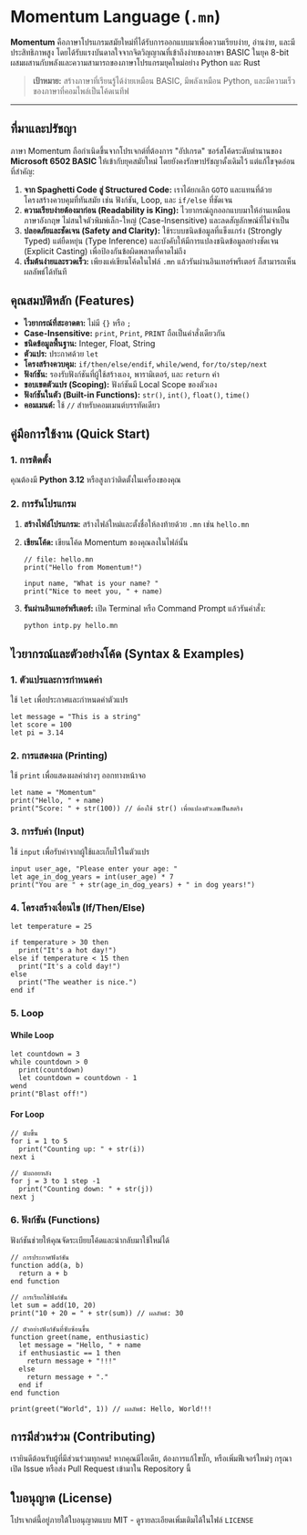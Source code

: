 
# Momentum Language (`.mn`)



**Momentum** คือภาษาโปรแกรมสมัยใหม่ที่ได้รับการออกแบบมาเพื่อความเรียบง่าย, อ่านง่าย, และมีประสิทธิภาพสูง โดยได้รับแรงบันดาลใจจากจิตวิญญาณที่เข้าถึงง่ายของภาษา BASIC ในยุค 8-bit ผสมผสานกับพลังและความสามารถของภาษาโปรแกรมยุคใหม่อย่าง Python และ Rust

> **เป้าหมาย:** สร้างภาษาที่เรียนรู้ได้ง่ายเหมือน BASIC, มีพลังเหมือน Python, และมีความเร็วของภาษาที่คอมไพล์เป็นโค้ดเนทีฟ

---

## ที่มาและปรัชญา

ภาษา Momentum ถือกำเนิดขึ้นจากโปรเจกต์ที่ต้องการ "อัปเกรด" ซอร์สโค้ดระดับตำนานของ **Microsoft 6502 BASIC** ให้เข้ากับยุคสมัยใหม่ โดยยังคงรักษาปรัชญาดั้งเดิมไว้ แต่แก้ไขจุดอ่อนที่สำคัญ:

1.  **จาก Spaghetti Code สู่ Structured Code:** เราได้ยกเลิก `GOTO` และแทนที่ด้วยโครงสร้างควบคุมที่ทันสมัย เช่น ฟังก์ชัน, Loop, และ `if/else` ที่ชัดเจน
2.  **ความเรียบง่ายต้องมาก่อน (Readability is King):** ไวยากรณ์ถูกออกแบบมาให้อ่านเหมือนภาษาอังกฤษ ไม่สนใจตัวพิมพ์เล็ก-ใหญ่ (Case-Insensitive) และลดสัญลักษณ์ที่ไม่จำเป็น
3.  **ปลอดภัยและชัดเจน (Safety and Clarity):** ใช้ระบบชนิดข้อมูลที่แข็งแกร่ง (Strongly Typed) แต่ยืดหยุ่น (Type Inference) และบังคับให้มีการแปลงชนิดข้อมูลอย่างชัดเจน (Explicit Casting) เพื่อป้องกันข้อผิดพลาดที่คาดไม่ถึง
4.  **เริ่มต้นง่ายและรวดเร็ว:** เพียงแค่เขียนโค้ดในไฟล์ `.mn` แล้วรันผ่านอินเทอร์พรีเตอร์ ก็สามารถเห็นผลลัพธ์ได้ทันที

## คุณสมบัติหลัก (Features)

*   **ไวยากรณ์ที่สะอาดตา:** ไม่มี `{}` หรือ `;`
*   **Case-Insensitive:** `print`, `Print`, `PRINT` ถือเป็นคำสั่งเดียวกัน
*   **ชนิดข้อมูลพื้นฐาน:** Integer, Float, String
*   **ตัวแปร:** ประกาศด้วย `let`
*   **โครงสร้างควบคุม:** `if/then/else/endif`, `while/wend`, `for/to/step/next`
*   **ฟังก์ชัน:** รองรับฟังก์ชันที่ผู้ใช้สร้างเอง, พารามิเตอร์, และ `return` ค่า
*   **ขอบเขตตัวแปร (Scoping):** ฟังก์ชันมี Local Scope ของตัวเอง
*   **ฟังก์ชันในตัว (Built-in Functions):** `str()`, `int()`, `float()`, `time()`
*   **คอมเมนต์:** ใช้ `//` สำหรับคอมเมนต์บรรทัดเดียว

## คู่มือการใช้งาน (Quick Start)

### 1. การติดตั้ง

คุณต้องมี **Python 3.12** หรือสูงกว่าติดตั้งในเครื่องของคุณ

### 2. การรันโปรแกรม

1.  **สร้างไฟล์โปรแกรม:** สร้างไฟล์ใหม่และตั้งชื่อให้ลงท้ายด้วย `.mn` เช่น `hello.mn`
2.  **เขียนโค้ด:** เขียนโค้ด Momentum ของคุณลงในไฟล์นั้น

    ```momentum
    // file: hello.mn
    print("Hello from Momentum!")
    
    input name, "What is your name? "
    print("Nice to meet you, " + name)
    ```

3.  **รันผ่านอินเทอร์พรีเตอร์:**
    เปิด Terminal หรือ Command Prompt แล้วรันคำสั่ง:
    ```bash
    python intp.py hello.mn
    ```

## ไวยากรณ์และตัวอย่างโค้ด (Syntax & Examples)

### 1. ตัวแปรและการกำหนดค่า

ใช้ `let` เพื่อประกาศและกำหนดค่าตัวแปร

```momentum
let message = "This is a string"
let score = 100
let pi = 3.14
```

### 2. การแสดงผล (Printing)

ใช้ `print` เพื่อแสดงผลค่าต่างๆ ออกทางหน้าจอ

```momentum
let name = "Momentum"
print("Hello, " + name)
print("Score: " + str(100)) // ต้องใช้ str() เพื่อแปลงตัวเลขเป็นสตริง
```

### 3. การรับค่า (Input)

ใช้ `input` เพื่อรับค่าจากผู้ใช้และเก็บไว้ในตัวแปร

```momentum
input user_age, "Please enter your age: "
let age_in_dog_years = int(user_age) * 7
print("You are " + str(age_in_dog_years) + " in dog years!")
```

### 4. โครงสร้างเงื่อนไข (If/Then/Else)

```momentum
let temperature = 25

if temperature > 30 then
  print("It's a hot day!")
else if temperature < 15 then
  print("It's a cold day!")
else
  print("The weather is nice.")
end if
```

### 5. Loop

#### While Loop
```momentum
let countdown = 3
while countdown > 0
  print(countdown)
  let countdown = countdown - 1
wend
print("Blast off!")
```

#### For Loop
```momentum
// นับขึ้น
for i = 1 to 5
  print("Counting up: " + str(i))
next i

// นับถอยหลัง
for j = 3 to 1 step -1
  print("Counting down: " + str(j))
next j
```

### 6. ฟังก์ชัน (Functions)

ฟังก์ชันช่วยให้คุณจัดระเบียบโค้ดและนำกลับมาใช้ใหม่ได้

```momentum
// การประกาศฟังก์ชัน
function add(a, b)
  return a + b
end function

// การเรียกใช้ฟังก์ชัน
let sum = add(10, 20)
print("10 + 20 = " + str(sum)) // ผลลัพธ์: 30

// ตัวอย่างฟังก์ชันที่ซับซ้อนขึ้น
function greet(name, enthusiastic)
  let message = "Hello, " + name
  if enthusiastic == 1 then
    return message + "!!!"
  else
    return message + "."
  end if
end function

print(greet("World", 1)) // ผลลัพธ์: Hello, World!!!
```

## การมีส่วนร่วม (Contributing)

เรายินดีต้อนรับผู้ที่มีส่วนร่วมทุกคน! หากคุณมีไอเดีย, ต้องการแก้ไขบั๊ก, หรือเพิ่มฟีเจอร์ใหม่ๆ กรุณาเปิด Issue หรือส่ง Pull Request เข้ามาใน Repository นี้

## ใบอนุญาต (License)

โปรเจกต์นี้อยู่ภายใต้ใบอนุญาตแบบ MIT - ดูรายละเอียดเพิ่มเติมได้ในไฟล์ `LICENSE`
